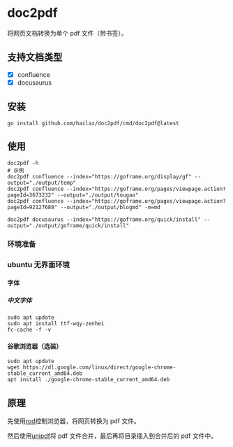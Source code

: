 # doc2pdf

将网页文档转换为单个 pdf 文件（带书签）。

## 支持文档类型

- [x] confluence
- [x] docusaurus

## 安装

```shell
go install github.com/hailaz/doc2pdf/cmd/doc2pdf@latest
```

## 使用

```shell
doc2pdf -h
# 示例
doc2pdf confluence --index="https://goframe.org/display/gf" --output="./output/temp"
doc2pdf confluence --index="https://goframe.org/pages/viewpage.action?pageId=3673232" --output="./output/tougao"
doc2pdf confluence --index="https://goframe.org/pages/viewpage.action?pageId=92127688" --output="./output/blogmd" -m=md

doc2pdf docusaurus --index="https://goframe.org/quick/install" --output="./output/goframe/quick/install"
```

### 环境准备

### ubuntu 无界面环境

#### 字体

##### 中文字体

```shell
sudo apt update
sudo apt install ttf-wqy-zenhei
fc-cache -f -v
```

#### 谷歌浏览器（选装）

```shell
sudo apt update
wget https://dl.google.com/linux/direct/google-chrome-stable_current_amd64.deb
apt install ./google-chrome-stable_current_amd64.deb
```

## 原理

先使用[rod](https://go-rod.github.io/i18n/zh-CN/#/)控制浏览器，将网页转换为 pdf 文件。

然后使用[unipdf](https://github.com/pdfcpu/pdfcpu)将 pdf 文件合并，最后再将目录插入到合并后的 pdf 文件中。
